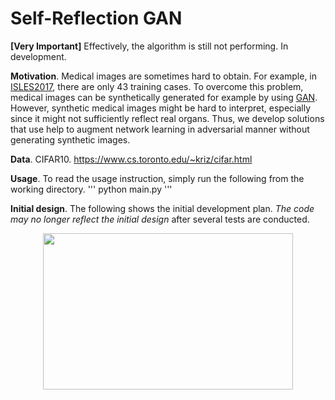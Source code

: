 # Self-Reflection GAN

**[Very Important]** Effectively, the algorithm is still not performing. In development. 

**Motivation**. Medical images are sometimes hard to obtain. For example, in 
<a href="http://isles-challenge.org/ISLES2017/">ISLES2017</a>, there are only 43 training cases. 
To overcome this problem, medical images can be synthetically generated for example by using 
<a href="https://arxiv.org/abs/1406.2661">GAN</a>. However, synthetic medical images might be hard
to interpret, especially since it might not sufficiently reflect real organs. Thus, we develop
solutions that use help to augment network learning in adversarial manner without generating synthetic images.

**Data**. CIFAR10. https://www.cs.toronto.edu/~kriz/cifar.html

**Usage**. To read the usage instruction, simply run the following from the working directory.
'''
python main.py
'''

**Initial design**. The following shows the initial development plan. *The code may no longer reflect the initial design* after several tests are conducted.

<div align="center">
<img  width="400" height="250" src="https://github.com/etjoa003/medical_imaging/blob/master/srgan/images/initial_design.JPG?raw=true">
  </div>
